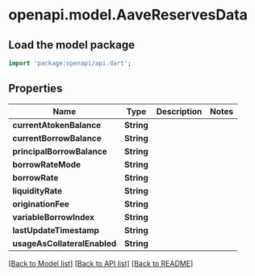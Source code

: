 # openapi.model.AaveReservesData

## Load the model package
```dart
import 'package:openapi/api.dart';
```

## Properties
Name | Type | Description | Notes
------------ | ------------- | ------------- | -------------
**currentAtokenBalance** | **String** |  | 
**currentBorrowBalance** | **String** |  | 
**principalBorrowBalance** | **String** |  | 
**borrowRateMode** | **String** |  | 
**borrowRate** | **String** |  | 
**liquidityRate** | **String** |  | 
**originationFee** | **String** |  | 
**variableBorrowIndex** | **String** |  | 
**lastUpdateTimestamp** | **String** |  | 
**usageAsCollateralEnabled** | **String** |  | 

[[Back to Model list]](../README.md#documentation-for-models) [[Back to API list]](../README.md#documentation-for-api-endpoints) [[Back to README]](../README.md)


